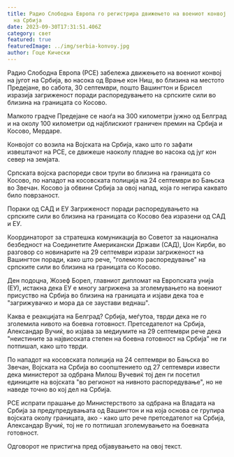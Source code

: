 ```yaml
---
title: Радио Слободна Европа го регистрира движењето на воениот конвој на југот
  на Србија
date: 2023-09-30T17:31:51.406Z
category: свет
featured: true
featuredImage: ../img/serbia-konvoy.jpg
author: Гоце Кически
---
```



Радио Слободна Европа (РСЕ) забележа движењето на воениот конвој на југот на Србија, во насока од Врање кон Ниш, во близина на местото Предејане, во сабота, 30 септември, пошто Вашингтон и Брисел изразија загриженост поради распоредувањето на српските сили во близина на границата со Косово.

Малкото градче Предејане се наоѓа на 300 километри јужно од Белград и на околу 100 километри од најблискиот граничен премин на Србија и Косово, Мердаре.

Конвојот со возила на Војската на Србија, како што го зафати извештачот на РСЕ, се движеше наоколу пладне во насока од југ кон север на земјата.

Српската војска распореди свои трупи во близина на границата со Косово, по нападот на косовската полиција на 24 септември во Бањска во Звечан. Косово ја обвини Србија за овој напад, која го негира каквато било поврзаност.

Пораки од САД и ЕУ
Загриженост поради распоредувањето на српските сили во близина на границата со Косово беа изразени од САД и ЕУ.

Координаторот за стратешка комуникација во Советот за национална безбедност на Соединетите Американски Држави (САД), Џон Кирби, во разговор со новинарите на 29 септември изрази загриженост на Вашингтон поради, како што рече, "големото распоредување" на српските сили во близина на границата со Косово.

Ден подоцна, Жозеф Борел, главниот дипломат на Европската унија (ЕУ), истакна дека ЕУ е многу загрижена за зголемувањето на воениот присуство на Србија во близина на границата и изјави дека тоа е "загрижувачко и мора да се заустави веднаш".

Каква е реакцијата на Белград?
Србија, меѓутоа, тврди дека не го зголемила нивото на боевна готовност. Претседателот на Србија, Александар Вучиќ, во изјава за медиумите на 29 септември рече дека "неистините за највисоката степен на боевна готовност на Србија" не ги потпишал, како што тврди.

По нападот на косовската полиција на 24 септември во Бањска во Звечан, Војската на Србија во соопштението од 27 септември извести дека министерот за одбрана Милош Вучевиќ тој ден ги посетил единиците на војската "во регионот на нивното распоредување", но не наведе точно во кој дел на Србија.

РСЕ испрати прашање до Министерството за одбрана на Владата на Србија за предупредувањата од Вашингтон и на која основа се групира војската околу границата, ако - како што рече претседателот на Србија, Александар Вучиќ, тој не го потпишал зголемувањето на боевната готовност.

Одговорот не пристигна пред објавувањето на овој текст.





